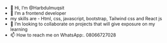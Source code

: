 - 👋 Hi, I’m @Harbdulmuqsit 
- 🌱 I’m a frontend developer
- my skills are - Html, css, javascript, bootstrap, Tailwind css and React js 
- 💞️ I’m looking to collaborate on projects that will give exposure on my learning
- 📫 How to reach me on WhatsApp:. 08066727028

<!---
Harbdulmuqsit/Harbdulmuqsit is a ✨ special ✨ repository because its `README.md` (this file) appears on your GitHub profile.
You can click the Preview link to take a look at your changes.
--->
